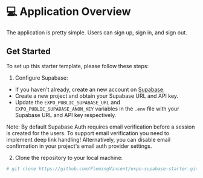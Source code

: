 # 💻 Application Overview

The application is pretty simple. Users can sign up, sign in, and sign out.

## Get Started

To set up this starter template, please follow these steps:

1. Configure Supabase:

- If you haven't already, create an new account on [Supabase](https://supabase.com/).
- Create a new project and obtain your Supabase URL and API key.
- Update the `EXPO_PUBLIC_SUPABASE_URL` and `EXPO_PUBLIC_SUPABASE_ANON_KEY` variables in the `.env` file with your Supabase URL and API key respectively.

Note: By default Supabase Auth requires email verification before a session is created for the users. To support email verification you need to implement deep link handling! Alternatively, you can disable email confirmation in your project's email auth provider settings.

2. Clone the repository to your local machine:

```bash
# git clone https://github.com/FlemingVincent/expo-supabase-starter.git
```